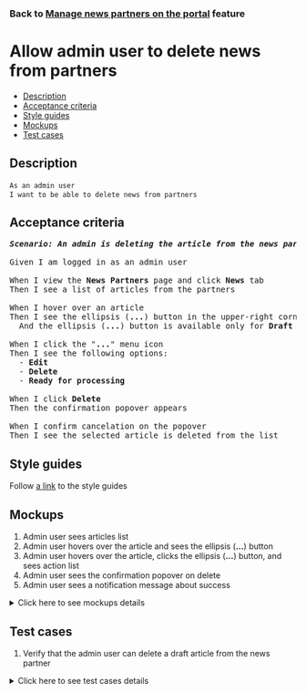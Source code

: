 ### Back to [Manage news partners on the portal](../../README.md) feature

# Allow admin user to delete news from partners

- [Description](#description)
- [Acceptance criteria](#acceptance-criteria)
- [Style guides](#style-guides)
- [Mockups](#mockups)
- [Test cases](#test-cases)

## Description

    As an admin user
    I want to be able to delete news from partners

## Acceptance criteria

<pre>
<b><i>Scenario: An admin is deleting the article from the news partners</i></b>

Given I am logged in as an admin user

When I view the <b>News Partners</b> page and click <b>News</b> tab
Then I see a list of articles from the partners

When I hover over an article
Then I see the ellipsis (<b>...</b>) button in the upper-right corner
  And the ellipsis (<b>...</b>) button is available only for <b>Draft</b> articles

When I click the "<b>...</b>" menu icon
Then I see the following options:
  - <b>Edit</b>
  - <b>Delete</b>
  - <b>Ready for processing</b>

When I click <b>Delete</b>
Then the confirmation popover appears

When I confirm cancelation on the popover
Then I see the selected article is deleted from the list
</pre>

## Style guides

Follow [a link](https://www.figma.com/proto/0zkkf5WC77OSpvyD6YXpFE/Style-guides?page-id=0%3A1&node-id=19%3A5368&viewport=266%2C48%2C0.54&scaling=min-zoom&starting-point-node-id=19%3A5368) to the style guides

## Mockups

1. Admin user sees articles list
2. Admin user hovers over the article and sees the ellipsis (<b>...</b>) button
3. Admin user hovers over the article, clicks the ellipsis (<b>...</b>) button, and sees action list
4. Admin user sees the confirmation popover on delete
5. Admin user sees a notification message about success

<details>
  <summary>Click here to see mockups details</summary>

**1. Admin user sees articles list:**

![Admin user sees articles list](/web_application_features/manage_news_partners/images/admin_side_partner_articles_list.png)

**2. Admin user hovers over the article and sees the ellipsis (...) button:**

![Admin user hovers over the article and sees the ellipsis (...) button](/web_application_features/manage_news_partners/images/admin_hovers_over_article.png)

**3. Admin user hovers over the article, clicks the ellipsis (...) button, and sees action list:**

![Admin user hovers over the article, clicks the ellipsis (...) button, and sees action list](/web_application_features/manage_news_partners/images/admin_clicks_ellipsis_button.png)

**4. Admin user sees the confirmation popover on delete:**

![Admin user sees the confirmation popover on delete](/web_application_features/manage_news_partners/images/partner_news_edit_tab_delete_confirmation.png)

**5. Admin user sees a notification message about success:**

![Admin user sees a notification message about success](/web_application_features/manage_news_partners/images/partner_news_success_delete.png)
</details>

## Test cases

1. Verify that the admin user can delete a draft article from the news partner

<details>
  <summary>Click here to see test cases details</summary>

### **#1. Verify that the admin user can delete a draft article from the news partner**

|Preconditions|Steps|Expected result
--------------|-----|----------
|- Logged in with admin account</br>- There is some partner added|1) Go to the <b>News Partners</b> list page</br>2) Click <b>News</b> tab</br>3) Have some draft articles</br>4) Hover over the draft article</br>5) Click the ellipsis (<b>...</b>) menu button and select <b>Delete</b> option</br>6) Confirm deletion on the confirmation popover|5) The confirmation popover</br>6) The confirmation popover dissapers and a success notification appears|
</details>
